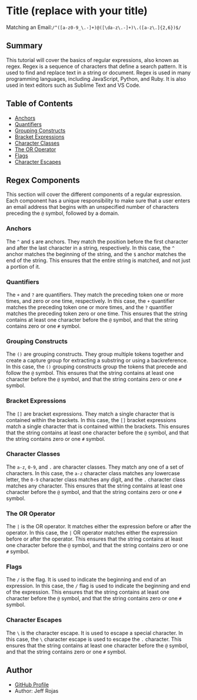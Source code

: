 # Title (replace with your title)

Matching an Email:`/^([a-z0-9_\.-]+)@([\da-z\.-]+)\.([a-z\.]{2,6})$/`

## Summary
 
This tutorial will cover the basics of regular expressions, also known as regex. Regex is a sequence of characters that define a search pattern. It is used to find and replace text in a string or document. Regex is used in many programming languages, including JavaScript, Python, and Ruby. It is also used in text editors such as Sublime Text and VS Code.

## Table of Contents

- [Anchors](#anchors)
- [Quantifiers](#quantifiers)
- [Grouping Constructs](#grouping-constructs)
- [Bracket Expressions](#bracket-expressions)
- [Character Classes](#character-classes)
- [The OR Operator](#the-or-operator)
- [Flags](#flags)
- [Character Escapes](#character-escapes)

## Regex Components
This section will cover the different components of a regular expression. Each component has a unique responsibility to make sure that a user enters an email address that begins with an unspecified number of characters preceding the `@` symbol, followed by a domain.
### Anchors
The `^` and `$` are anchors. They match the position before the first character and after the last character in a string, respectively. In this case, the `^` anchor matches the beginning of the string, and the `$` anchor matches the end of the string. This ensures that the entire string is matched, and not just a portion of it. 

### Quantifiers
The `+` and `?` are quantifiers. They match the preceding token one or more times, and zero or one time, respectively. In this case, the `+` quantifier matches the preceding token one or more times, and the `?` quantifier matches the preceding token zero or one time. This ensures that the string contains at least one character before the `@` symbol, and that the string contains zero or one `#` symbol.

### Grouping Constructs
The `()` are grouping constructs. They group multiple tokens together and create a capture group for extracting a substring or using a backreference. In this case, the `()` grouping constructs group the tokens that precede and follow the `@` symbol. This ensures that the string contains at least one character before the `@` symbol, and that the string contains zero or one `#` symbol.

### Bracket Expressions
The `[]` are bracket expressions. They match a single character that is contained within the brackets. In this case, the `[]` bracket expressions match a single character that is contained within the brackets. This ensures that the string contains at least one character before the `@` symbol, and that the string contains zero or one `#` symbol.

### Character Classes
The `a-z`, `0-9`, and `.` are character classes. They match any one of a set of characters. In this case, the `a-z` character class matches any lowercase letter, the `0-9` character class matches any digit, and the `.` character class matches any character. This ensures that the string contains at least one character before the `@` symbol, and that the string contains zero or one `#` symbol.

### The OR Operator
The `|` is the OR operator. It matches either the expression before or after the operator. In this case, the `|` OR operator matches either the expression before or after the operator. This ensures that the string contains at least one character before the `@` symbol, and that the string contains zero or one `#` symbol.

### Flags
The `/` is the flag. It is used to indicate the beginning and end of an expression. In this case, the `/` flag is used to indicate the beginning and end of the expression. This ensures that the string contains at least one character before the `@` symbol, and that the string contains zero or one `#` symbol.

### Character Escapes
The `\` is the character escape. It is used to escape a special character. In this case, the `\` character escape is used to escape the `.` character. This ensures that the string contains at least one character before the `@` symbol, and that the string contains zero or one `#` symbol.

## Author

- [GitHub Profile](https://github.com/precisecoding)
- Author: Jeff Rojas


